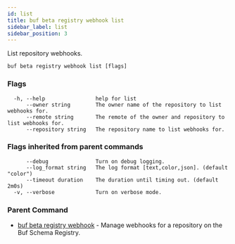 ```yaml
---
id: list
title: buf beta registry webhook list
sidebar_label: list
sidebar_position: 3
---
```

List repository webhooks.

```
buf beta registry webhook list [flags]
```

### Flags

```
  -h, --help                help for list
      --owner string        The owner name of the repository to list webhooks for.
      --remote string       The remote of the owner and repository to list webhooks for.
      --repository string   The repository name to list webhooks for.
```

### Flags inherited from parent commands

```
      --debug               Turn on debug logging.
      --log_format string   The log format [text,color,json]. (default "color")
      --timeout duration    The duration until timing out. (default 2m0s)
  -v, --verbose             Turn on verbose mode.
```

### Parent Command

* [buf beta registry webhook](index)	 - Manage webhooks for a repository on the Buf Schema Registry.
